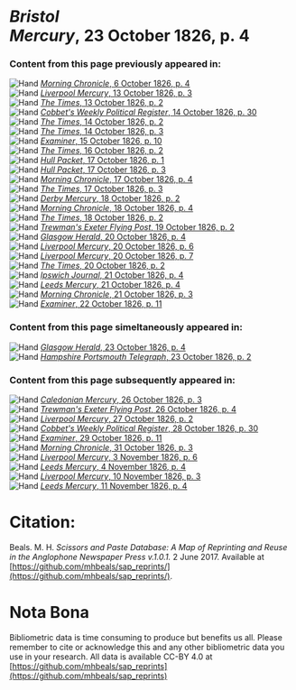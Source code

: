 # *Bristol Mercury*, 23 October 1826, p. 4  
  
### Content from this page previously appeared in:  
![Hand](http://scissorsandpaste.net/wp-content/uploads/2017/06/smallhandpointer.png) [*Morning Chronicle*, 6 October 1826, p. 4](https://mhbeals.github.io/sap_html/Morning-Chronicle/Morning-Chronicle-6-October-1826-p-4)  
![Hand](http://scissorsandpaste.net/wp-content/uploads/2017/06/smallhandpointer.png) [*Liverpool Mercury*, 13 October 1826, p. 3](https://mhbeals.github.io/sap_html/Liverpool-Mercury/Liverpool-Mercury-13-October-1826-p-3)  
![Hand](http://scissorsandpaste.net/wp-content/uploads/2017/06/smallhandpointer.png) [*The Times*, 13 October 1826, p. 2](https://mhbeals.github.io/sap_html/The-Times/The-Times-13-October-1826-p-2)  
![Hand](http://scissorsandpaste.net/wp-content/uploads/2017/06/smallhandpointer.png) [*Cobbet's Weekly Political Register*, 14 October 1826, p. 30](https://mhbeals.github.io/sap_html/Cobbet's-Weekly-Political-Register/Cobbet's-Weekly-Political-Register-14-October-1826-p-30)  
![Hand](http://scissorsandpaste.net/wp-content/uploads/2017/06/smallhandpointer.png) [*The Times*, 14 October 1826, p. 2](https://mhbeals.github.io/sap_html/The-Times/The-Times-14-October-1826-p-2)  
![Hand](http://scissorsandpaste.net/wp-content/uploads/2017/06/smallhandpointer.png) [*The Times*, 14 October 1826, p. 3](https://mhbeals.github.io/sap_html/The-Times/The-Times-14-October-1826-p-3)  
![Hand](http://scissorsandpaste.net/wp-content/uploads/2017/06/smallhandpointer.png) [*Examiner*, 15 October 1826, p. 10](https://mhbeals.github.io/sap_html/Examiner/Examiner-15-October-1826-p-10)  
![Hand](http://scissorsandpaste.net/wp-content/uploads/2017/06/smallhandpointer.png) [*The Times*, 16 October 1826, p. 2](https://mhbeals.github.io/sap_html/The-Times/The-Times-16-October-1826-p-2)  
![Hand](http://scissorsandpaste.net/wp-content/uploads/2017/06/smallhandpointer.png) [*Hull Packet*, 17 October 1826, p. 1](https://mhbeals.github.io/sap_html/Hull-Packet/Hull-Packet-17-October-1826-p-1)  
![Hand](http://scissorsandpaste.net/wp-content/uploads/2017/06/smallhandpointer.png) [*Hull Packet*, 17 October 1826, p. 3](https://mhbeals.github.io/sap_html/Hull-Packet/Hull-Packet-17-October-1826-p-3)  
![Hand](http://scissorsandpaste.net/wp-content/uploads/2017/06/smallhandpointer.png) [*Morning Chronicle*, 17 October 1826, p. 4](https://mhbeals.github.io/sap_html/Morning-Chronicle/Morning-Chronicle-17-October-1826-p-4)  
![Hand](http://scissorsandpaste.net/wp-content/uploads/2017/06/smallhandpointer.png) [*The Times*, 17 October 1826, p. 3](https://mhbeals.github.io/sap_html/The-Times/The-Times-17-October-1826-p-3)  
![Hand](http://scissorsandpaste.net/wp-content/uploads/2017/06/smallhandpointer.png) [*Derby Mercury*, 18 October 1826, p. 2](https://mhbeals.github.io/sap_html/Derby-Mercury/Derby-Mercury-18-October-1826-p-2)  
![Hand](http://scissorsandpaste.net/wp-content/uploads/2017/06/smallhandpointer.png) [*Morning Chronicle*, 18 October 1826, p. 4](https://mhbeals.github.io/sap_html/Morning-Chronicle/Morning-Chronicle-18-October-1826-p-4)  
![Hand](http://scissorsandpaste.net/wp-content/uploads/2017/06/smallhandpointer.png) [*The Times*, 18 October 1826, p. 2](https://mhbeals.github.io/sap_html/The-Times/The-Times-18-October-1826-p-2)  
![Hand](http://scissorsandpaste.net/wp-content/uploads/2017/06/smallhandpointer.png) [*Trewman's Exeter Flying Post*, 19 October 1826, p. 2](https://mhbeals.github.io/sap_html/Trewman's-Exeter-Flying-Post/Trewman's-Exeter-Flying-Post-19-October-1826-p-2)  
![Hand](http://scissorsandpaste.net/wp-content/uploads/2017/06/smallhandpointer.png) [*Glasgow Herald*, 20 October 1826, p. 4](https://mhbeals.github.io/sap_html/Glasgow-Herald/Glasgow-Herald-20-October-1826-p-4)  
![Hand](http://scissorsandpaste.net/wp-content/uploads/2017/06/smallhandpointer.png) [*Liverpool Mercury*, 20 October 1826, p. 6](https://mhbeals.github.io/sap_html/Liverpool-Mercury/Liverpool-Mercury-20-October-1826-p-6)  
![Hand](http://scissorsandpaste.net/wp-content/uploads/2017/06/smallhandpointer.png) [*Liverpool Mercury*, 20 October 1826, p. 7](https://mhbeals.github.io/sap_html/Liverpool-Mercury/Liverpool-Mercury-20-October-1826-p-7)  
![Hand](http://scissorsandpaste.net/wp-content/uploads/2017/06/smallhandpointer.png) [*The Times*, 20 October 1826, p. 2](https://mhbeals.github.io/sap_html/The-Times/The-Times-20-October-1826-p-2)  
![Hand](http://scissorsandpaste.net/wp-content/uploads/2017/06/smallhandpointer.png) [*Ipswich Journal*, 21 October 1826, p. 4](https://mhbeals.github.io/sap_html/Ipswich-Journal/Ipswich-Journal-21-October-1826-p-4)  
![Hand](http://scissorsandpaste.net/wp-content/uploads/2017/06/smallhandpointer.png) [*Leeds Mercury*, 21 October 1826, p. 4](https://mhbeals.github.io/sap_html/Leeds-Mercury/Leeds-Mercury-21-October-1826-p-4)  
![Hand](http://scissorsandpaste.net/wp-content/uploads/2017/06/smallhandpointer.png) [*Morning Chronicle*, 21 October 1826, p. 3](https://mhbeals.github.io/sap_html/Morning-Chronicle/Morning-Chronicle-21-October-1826-p-3)  
![Hand](http://scissorsandpaste.net/wp-content/uploads/2017/06/smallhandpointer.png) [*Examiner*, 22 October 1826, p. 11](https://mhbeals.github.io/sap_html/Examiner/Examiner-22-October-1826-p-11)  
  
### Content from this page simeltaneously appeared in:  
![Hand](http://scissorsandpaste.net/wp-content/uploads/2017/06/smallhandpointer.png) [*Glasgow Herald*, 23 October 1826, p. 4](https://mhbeals.github.io/sap_html/Glasgow-Herald/Glasgow-Herald-23-October-1826-p-4)  
![Hand](http://scissorsandpaste.net/wp-content/uploads/2017/06/smallhandpointer.png) [*Hampshire Portsmouth Telegraph*, 23 October 1826, p. 2](https://mhbeals.github.io/sap_html/Hampshire-Portsmouth-Telegraph/Hampshire-Portsmouth-Telegraph-23-October-1826-p-2)  
  
### Content from this page subsequently appeared in:  
![Hand](http://scissorsandpaste.net/wp-content/uploads/2017/06/smallhandpointer.png) [*Caledonian Mercury*, 26 October 1826, p. 3](https://mhbeals.github.io/sap_html/Caledonian-Mercury/Caledonian-Mercury-26-October-1826-p-3)  
![Hand](http://scissorsandpaste.net/wp-content/uploads/2017/06/smallhandpointer.png) [*Trewman's Exeter Flying Post*, 26 October 1826, p. 4](https://mhbeals.github.io/sap_html/Trewman's-Exeter-Flying-Post/Trewman's-Exeter-Flying-Post-26-October-1826-p-4)  
![Hand](http://scissorsandpaste.net/wp-content/uploads/2017/06/smallhandpointer.png) [*Liverpool Mercury*, 27 October 1826, p. 2](https://mhbeals.github.io/sap_html/Liverpool-Mercury/Liverpool-Mercury-27-October-1826-p-2)  
![Hand](http://scissorsandpaste.net/wp-content/uploads/2017/06/smallhandpointer.png) [*Cobbet's Weekly Political Register*, 28 October 1826, p. 30](https://mhbeals.github.io/sap_html/Cobbet's-Weekly-Political-Register/Cobbet's-Weekly-Political-Register-28-October-1826-p-30)  
![Hand](http://scissorsandpaste.net/wp-content/uploads/2017/06/smallhandpointer.png) [*Examiner*, 29 October 1826, p. 11](https://mhbeals.github.io/sap_html/Examiner/Examiner-29-October-1826-p-11)  
![Hand](http://scissorsandpaste.net/wp-content/uploads/2017/06/smallhandpointer.png) [*Morning Chronicle*, 31 October 1826, p. 3](https://mhbeals.github.io/sap_html/Morning-Chronicle/Morning-Chronicle-31-October-1826-p-3)  
![Hand](http://scissorsandpaste.net/wp-content/uploads/2017/06/smallhandpointer.png) [*Liverpool Mercury*, 3 November 1826, p. 6](https://mhbeals.github.io/sap_html/Liverpool-Mercury/Liverpool-Mercury-3-November-1826-p-6)  
![Hand](http://scissorsandpaste.net/wp-content/uploads/2017/06/smallhandpointer.png) [*Leeds Mercury*, 4 November 1826, p. 4](https://mhbeals.github.io/sap_html/Leeds-Mercury/Leeds-Mercury-4-November-1826-p-4)  
![Hand](http://scissorsandpaste.net/wp-content/uploads/2017/06/smallhandpointer.png) [*Liverpool Mercury*, 10 November 1826, p. 3](https://mhbeals.github.io/sap_html/Liverpool-Mercury/Liverpool-Mercury-10-November-1826-p-3)  
![Hand](http://scissorsandpaste.net/wp-content/uploads/2017/06/smallhandpointer.png) [*Leeds Mercury*, 11 November 1826, p. 4](https://mhbeals.github.io/sap_html/Leeds-Mercury/Leeds-Mercury-11-November-1826-p-4)  


# Citation: 

Beals. M. H. *Scissors and Paste Database: A Map of Reprinting and Reuse in the Anglophone Newspaper Press v.1.0.1.* 2 June 2017. Available at [https://github.com/mhbeals/sap_reprints/](https://github.com/mhbeals/sap_reprints/). 

# Nota Bona

Bibliometric data is time consuming to produce but benefits us all. Please remember to cite or acknowledge this and any other bibliometric data you use in your research. All data is available CC-BY 4.0 at [https://github.com/mhbeals/sap_reprints](https://github.com/mhbeals/sap_reprints)